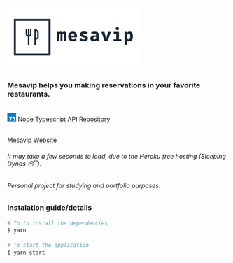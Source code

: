 <h1>
  <img alt="Mesavip" title="Mesavip" src=".github/logo.png" width="300px" />
</h1>

### Mesavip helps you making reservations in your favorite restaurants.
<br>

<div>
  <img src=".github/icons/typescript.svg" alt="react" width="20px">
  <a href="https://github.com/danielmarques12/mesavip-api-tsc">Node Typescript API Repository</a>
  
</div>
<br>

[Mesavip Website](https://mesavip.netlify.app/)
###### It may take a few seconds to load, due to the Heroku free hosting (Sleeping Dynos 😴).

###### Personal project for studying and portfolio purposes.

### Instalation guide/details

```bash
# To to install the dependencies
$ yarn

# To start the application
$ yarn start
```
